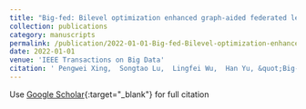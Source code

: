 ```yaml
---
title: "Big-fed: Bilevel optimization enhanced graph-aided federated learning"
collection: publications
category: manuscripts
permalink: /publication/2022-01-01-Big-fed-Bilevel-optimization-enhanced-graph-aided-federated-learning
date: 2022-01-01
venue: 'IEEE Transactions on Big Data'
citation: ' Pengwei Xing,  Songtao Lu,  Lingfei Wu,  Han Yu, &quot;Big-fed: Bilevel optimization enhanced graph-aided federated learning.&quot; IEEE Transactions on Big Data, 2022.'
---
```

Use [Google Scholar](https://scholar.google.com/scholar?q=Big+fed:+Bilevel+optimization+enhanced+graph+aided+federated+learning){:target="_blank"} for full citation